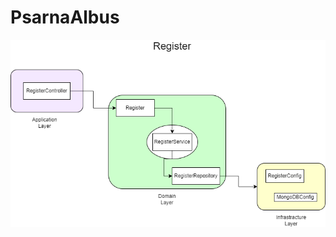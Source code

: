 # PsarnaAlbus
![Register_Architecture](https://github.com/anzeko123/PsarnaAlbus/blob/main/Register.png?raw=true)
